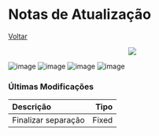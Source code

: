 # Notas de Atualização

[Voltar](https://github.com/devhunes/pickngo/blob/master/docs/home.md#pick-n-go)

<p align="center">
  <img src="http://hunes.com.br/imagens/mobile/pickngo/015(2).png">
</p>

![image](https://img.shields.io/badge/version@date-v1.3.1%20(29/01/2020)-success)
![image](https://img.shields.io/badge/version@date-v1.3.0%20(21/01/2020)-important)
![image](https://img.shields.io/badge/version@date-v1.2.1%20(27/12/2019)-important)
![image](https://img.shields.io/badge/version@date-v1.2.0%20(17/12/2019)-important)

### Últimas Modificações

Descrição | Tipo
:--- | ---:
Finalizar separação | Fixed

